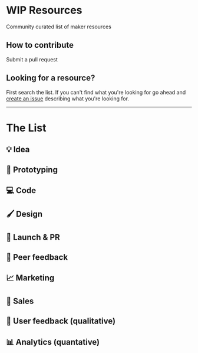 # WIP Resources
Community curated list of maker resources

## How to contribute
Submit a pull request

## Looking for a resource?
First search the list. If you can't find what you're looking for go ahead and [create an issue](https://github.com/marckohlbrugge/wip-resources/issues/new) describing what you're looking for.

---

# The List

## 💡 Idea
## 🔨 Prototyping
## 💻 Code
## 🖌 Design
## 🚀 Launch & PR
## 💬 Peer feedback
## 📈 Marketing
## 📣 Sales
## 🔬 User feedback (qualitative)
## 📊 Analytics (quantative)
